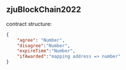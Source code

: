 ## zjuBlockChain2022

contract structure:
```json
{
    "agree": "Number",
    "disagree":"Number",
    "expireTime":"Number",
    "ifAwarded":"mapping address => number"
}
```